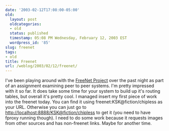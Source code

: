 ```yaml
---
date: '2003-02-12T17:08:00-05:00'
old:
  layout: post
  oldcategories:
  - old
  status: published
  timestamp: 05:08 PM Wednesday, February 12, 2003 EST
  wordpress_id: '85'
slug: freenet
tags:
- old
title: Freenet
url: /weblog/2003/02/12/freenet/
---
```


I've been playing around with the [FreeNet
Project](http://www.freenetproject.org/) over the past night as part of an
assignment examining peer to peer systems.  I'm pretty impressed with it so
far.  It does take some time for your system to build up it's routing tables,
but overall it's pretty cool.  I managed insert my first piece of work into the
freenet today.  You can find it using freenet:KSK@fiction/chipless as your URL.
Otherwise you can just go to
[http://localhost:8888/KSK@fiction/chipless](http://localhost:8888/KSK@fiction/chipless)
to get it (you need to have fproxy running though).  I need to do some work
because it requests images from other sources and has non-freenet links.  Maybe
for another time.

